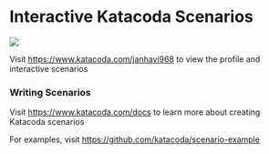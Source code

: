 # Interactive Katacoda Scenarios

[![](http://shields.katacoda.com/katacoda/janhavi968/count.svg)](https://www.katacoda.com/janhavi968 "Get your profile on Katacoda.com")

Visit https://www.katacoda.com/janhavi968 to view the profile and interactive scenarios

### Writing Scenarios
Visit https://www.katacoda.com/docs to learn more about creating Katacoda scenarios

For examples, visit https://github.com/katacoda/scenario-example
